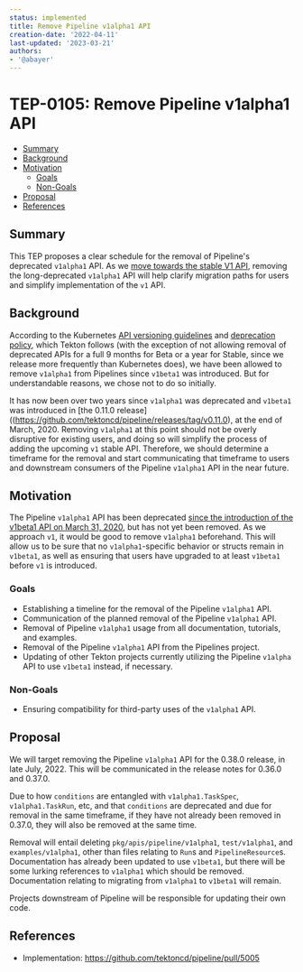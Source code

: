 ```yaml
---
status: implemented
title: Remove Pipeline v1alpha1 API
creation-date: '2022-04-11'
last-updated: '2023-03-21'
authors:
- '@abayer'
---
```


# TEP-0105: Remove Pipeline v1alpha1 API

<!-- toc -->
- [Summary](#summary)
- [Background](#background)
- [Motivation](#motivation)
  - [Goals](#goals)
  - [Non-Goals](#non-goals)
- [Proposal](#proposal)
- [References](#references)
<!-- /toc -->

## Summary

This TEP proposes a clear schedule for the removal of Pipeline's deprecated
`v1alpha1` API. As we [move towards the stable V1 API](./0096-pipelines-v1.md),
removing the long-deprecated `v1alpha1` API will help clarify migration paths for
users and simplify implementation of the `v1` API.

## Background

According to the Kubernetes [API versioning guidelines](https://kubernetes.io/docs/reference/using-api/api-overview/#api-versioning) and [deprecation policy](https://kubernetes.io/docs/reference/using-api/deprecation-policy/),
which Tekton follows (with the exception of not allowing removal of deprecated
APIs for a full 9 months for Beta or a year for Stable, since we release more
frequently than Kubernetes does), we have been allowed to remove `v1alpha1`
from Pipelines since `v1beta1` was introduced. But for understandable reasons,
we chose not to do so initially.

It has now been over two years since `v1alpha1` was deprecated and `v1beta1`
was introduced in [the 0.11.0 release]((https://github.com/tektoncd/pipeline/releases/tag/v0.11.0),
at the end of March, 2020. Removing `v1alpha1` at this point should not be
overly disruptive for existing users, and doing so will simplify the process of
adding the upcoming `v1` stable API. Therefore, we should determine a timeframe
for the removal and start communicating that timeframe to users and downstream
consumers of the Pipeline `v1alpha1` API in the near future.

## Motivation

The Pipeline `v1alpha1` API has been deprecated [since the introduction of the v1beta1 API on March 31, 2020](https://github.com/tektoncd/pipeline/releases/tag/v0.11.0),
but has not yet been removed. As we approach `v1`, it would be good to remove
`v1alpha1` beforehand. This will allow us to be sure that no `v1alpha1`-specific
behavior or structs remain in `v1beta1`, as well as ensuring that users have
upgraded to at least `v1beta1` before `v1` is introduced.


### Goals

- Establishing a timeline for the removal of the Pipeline `v1alpha1` API.
- Communication of the planned removal of the Pipeline `v1alpha1` API.
- Removal of Pipeline `v1alpha1` usage from all documentation, tutorials, and
  examples.
- Removal of the Pipeline `v1alpha1` API from the Pipelines project.
- Updating of other Tekton projects currently utilizing the Pipeline `v1alpha`
  API to use `v1beta1` instead, if necessary.

### Non-Goals

- Ensuring compatibility for third-party uses of the `v1alpha1` API.

## Proposal

We will target removing the Pipeline `v1alpha1` API for the 0.38.0 release, in
late July, 2022. This will be communicated in the release notes for 0.36.0 and 0.37.0.

Due to how `conditions` are entangled with `v1alpha1.TaskSpec`, `v1alpha1.TaskRun`, etc, 
and that `conditions` are deprecated and due for removal in the same timeframe, if 
they have not already been removed in 0.37.0, they will also be removed at the same
time.

Removal will entail deleting `pkg/apis/pipeline/v1alpha1`, `test/v1alpha1`,
and `examples/v1alpha1`, other than files relating to `Run`s and `PipelineResource`s.
Documentation has already been updated to use `v1beta1`, but there will be
some lurking references to `v1alpha1` which should be removed. Documentation
relating to migrating from `v1alpha1` to `v1beta1` will remain.

Projects downstream of Pipeline will be responsible for updating their own code.

## References

- Implementation: https://github.com/tektoncd/pipeline/pull/5005